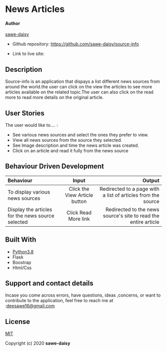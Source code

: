 # News Articles

#### Author

 [sawe-daisy](https://github.com/sawe-daisy)

* Github repository: https://github.com/sawe-daisy/source-info

* Link to live site: 

## Description

Source-info is an application that dispays a list different news sources from around the world.the user can click on the view the articles to see more articles available on the related topic.The user can also click on the read more to read more details on the original article.

## User Stories
The user would like to.... :
* See various news sources and select the ones they prefer  to view.
* View all news sources from the source they selected.
* See Image description and time the news article was created. 
* Click on an article and read it fully from the news source


## Behaviour Driven Development

| Behaviour | Input | Output |
| :---------------- | :---------------: | ------------------: |
|To display various news sources| Click the View Article button|Redirected to a page with a list of articles from the source |
|Display the articles for the news source selected| Click Read More link| Redirected to the news source's site to read the entire article|


## Built With

* [Python3.8](https://docs.python.org/3/)
* Flask
* Boostrap
* Html/Css


## Support and contact details
 Incase you come across errors, have questions, ideas ,concerns, or want to contribute to the application, feel free to reach me at :deesawe16@gmail.com

## License

[MIT](https://github.com/sawe-daisy/source-info/blob/master/LICENSE)

Copyright (c) 2020 **sawe-daisy**